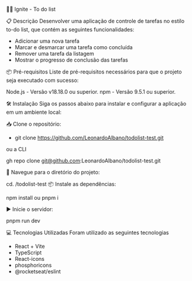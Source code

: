 👨‍💻 Ignite - To do list


📋 Descrição
Desenvolver uma aplicação de controle de tarefas no estilo to-do list, que contém as seguintes funcionalidades:

- Adicionar uma nova tarefa
- Marcar e desmarcar uma tarefa como concluída
- Remover uma tarefa da listagem
- Mostrar o progresso de conclusão das tarefas


📦 Pré-requisitos
Liste de pré-requisitos necessários para que o projeto seja executado com sucesso:

Node.js - Versão v18.18.0 ou superior.
npm - Versão 9.5.1 ou superior.

🛠️ Instalação
Siga os passos abaixo para instalar e configurar a aplicação em um ambiente local:

📥 Clone o repositório:

- git clone https://github.com/LeonardoAlbano/todolist-test.git

ou a CLI 

gh repo clone git@github.com:LeonardoAlbano/todolist-test.git

📂 Navegue para o diretório do projeto:

cd. /todolist-test
📦 Instale as dependências:

npm install
ou
pnpm i

▶️ Inicie o servidor:

pnpm run dev

💻 Tecnologias Utilizadas
Foram utilizado as seguintes tecnologias

- React + Vite
- TypeScript
- React-icons
- phosphoricons
- @rocketseat/eslint
